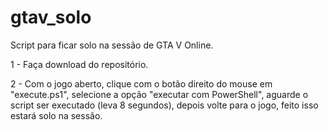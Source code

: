 # gtav_solo
Script para ficar solo na sessão de GTA V Online.

1 - Faça download do repositório.

2 - Com o jogo aberto, clique com o botão direito do mouse em "execute.ps1", selecione a opção "executar com PowerShell", aguarde o script ser executado (leva 8 segundos), depois volte para o jogo, 
feito isso estará solo na sessão.



